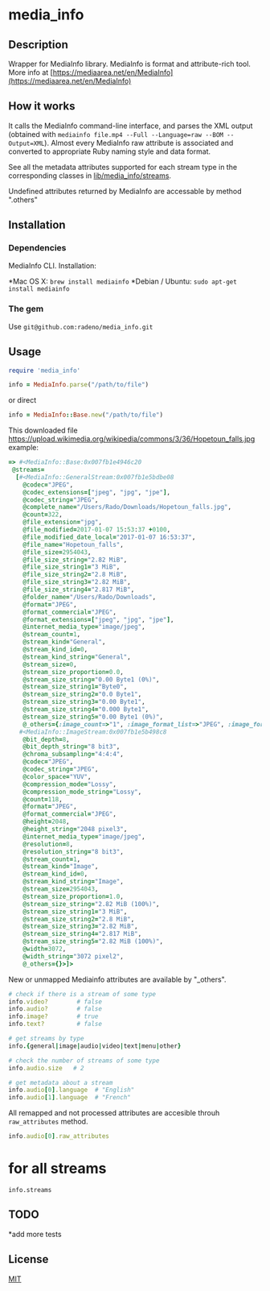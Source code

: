 media_info
================

Description
-----------
Wrapper for MediaInfo library.
MediaInfo is format and attribute-rich tool. More info at [https://mediaarea.net/en/MediaInfo](https://mediaarea.net/en/MediaInfo)


How it works
------------
It calls the MediaInfo command-line interface, and parses the XML output (obtained with `mediainfo file.mp4 --Full --Language=raw --BOM --Output=XML`).
Almost every MediaInfo raw attribute is associated and converted to appropriate Ruby naming style and data format.

See all the metadata attributes supported for each stream type in the corresponding classes in [lib/media_info/streams](lib/media_info/streams).

Undefined attributes returned by MediaInfo are accessable by method ".others"


Installation
------------

### Dependencies

MediaInfo CLI. Installation:

*Mac OS X: `brew install mediainfo`
*Debian / Ubuntu: `sudo apt-get install mediainfo`

### The gem

Use `git@github.com:radeno/media_info.git`


Usage
-----
```ruby
require 'media_info'

info = MediaInfo.parse("/path/to/file")
```
or direct
```ruby
info = MediaInfo::Base.new("/path/to/file")
```

This downloaded file https://upload.wikimedia.org/wikipedia/commons/3/36/Hopetoun_falls.jpg example:
```ruby
=> #<MediaInfo::Base:0x007fb1e4946c20
 @streams=
  [#<MediaInfo::GeneralStream:0x007fb1e5bdbe08
    @codec="JPEG",
    @codec_extensions=["jpeg", "jpg", "jpe"],
    @codec_string="JPEG",
    @complete_name="/Users/Rado/Downloads/Hopetoun_falls.jpg",
    @count=322,
    @file_extension="jpg",
    @file_modified=2017-01-07 15:53:37 +0100,
    @file_modified_date_local="2017-01-07 16:53:37",
    @file_name="Hopetoun_falls",
    @file_size=2954043,
    @file_size_string="2.82 MiB",
    @file_size_string1="3 MiB",
    @file_size_string2="2.8 MiB",
    @file_size_string3="2.82 MiB",
    @file_size_string4="2.817 MiB",
    @folder_name="/Users/Rado/Downloads",
    @format="JPEG",
    @format_commercial="JPEG",
    @format_extensions=["jpeg", "jpg", "jpe"],
    @internet_media_type="image/jpeg",
    @stream_count=1,
    @stream_kind="General",
    @stream_kind_id=0,
    @stream_kind_string="General",
    @stream_size=0,
    @stream_size_proportion=0.0,
    @stream_size_string="0.00 Byte1 (0%)",
    @stream_size_string1="Byte0",
    @stream_size_string2="0.0 Byte1",
    @stream_size_string3="0.00 Byte1",
    @stream_size_string4="0.000 Byte1",
    @stream_size_string5="0.00 Byte1 (0%)",
    @_others={:image_count=>"1", :image_format_list=>"JPEG", :image_format_with_hint_list=>"JPEG", :image_codec_list=>"JPEG", :format_string=>"JPEG"}>,
   #<MediaInfo::ImageStream:0x007fb1e5b498c8
    @bit_depth=8,
    @bit_depth_string="8 bit3",
    @chroma_subsampling="4:4:4",
    @codec="JPEG",
    @codec_string="JPEG",
    @color_space="YUV",
    @compression_mode="Lossy",
    @compression_mode_string="Lossy",
    @count=118,
    @format="JPEG",
    @format_commercial="JPEG",
    @height=2048,
    @height_string="2048 pixel3",
    @internet_media_type="image/jpeg",
    @resolution=8,
    @resolution_string="8 bit3",
    @stream_count=1,
    @stream_kind="Image",
    @stream_kind_id=0,
    @stream_kind_string="Image",
    @stream_size=2954043,
    @stream_size_proportion=1.0,
    @stream_size_string="2.82 MiB (100%)",
    @stream_size_string1="3 MiB",
    @stream_size_string2="2.8 MiB",
    @stream_size_string3="2.82 MiB",
    @stream_size_string4="2.817 MiB",
    @stream_size_string5="2.82 MiB (100%)",
    @width=3072,
    @width_string="3072 pixel2",
    @_others={}>]>
```

New or unmapped Mediainfo attributes are available by "_others".

```ruby
# check if there is a stream of some type
info.video?        # false
info.audio?        # false
info.image?        # true
info.text?         # false

# get streams by type
info.{general|image|audio|video|text|menu|other}

# check the number of streams of some type
info.audio.size   # 2

# get metadata about a stream
info.audio[0].language  # "English"
info.audio[1].language  # "French"
```

All remapped and not processed attributes are accesible throuh `raw_attributes` method.

```ruby
info.audio[0].raw_attributes
```

# for all streams
`info.streams`

TODO
----
*add more tests


License
-------
[MIT](https://opensource.org/licenses/MIT)
